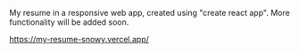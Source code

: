 My resume in a responsive web app, created using "create react app".
More functionality will be added soon.

https://my-resume-snowy.vercel.app/

